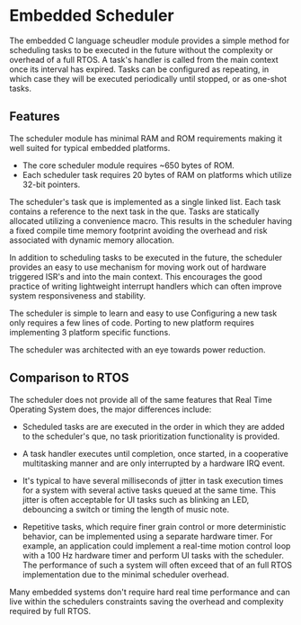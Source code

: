 # Embedded Scheduler

The embedded C language scheudler module provides a simple method for scheduling tasks to be executed in the future without the complexity or overhead of a full RTOS.  A task's handler is called from the main context once its interval has expired.  Tasks can be configured as repeating, in which case they will be executed periodically until stopped, or as one-shot tasks.  

## Features

The scheduler module has minimal RAM and ROM requirements making it well suited for typical embedded platforms.

* The core scheduler module requires ~650 bytes of ROM.
* Each scheduler task requires 20 bytes of RAM on platforms which utilize 32-bit pointers.

The scheduler's task que is implemented as a single linked list.  Each task contains a reference to the next task in the que.  Tasks are statically allocated utilizing a convenience macro.  This results in the scheduler having a fixed compile time memory footprint avoiding the overhead and risk associated with dynamic memory allocation.  

In addition to scheduling tasks to be executed in the future, the scheduler provides an easy to use mechanism for moving work out of hardware triggered ISR's and into the main context.  This encourages the good practice of writing lightweight interrupt handlers which can often improve system responsiveness and stability.

The scheduler is simple to learn and easy to use  Configuring a new task only requires a few lines of code.  Porting to new platform requires implementing 3 platform specific functions.

The scheduler was architected with an eye towards power reduction. 

## Comparison to RTOS
                                                            
The scheduler does not provide all of the same features that Real Time Operating System does, the major differences include:

* Scheduled tasks are are executed in the order in which they are added to the scheduler's que, no task prioritization functionality is provided.  

* A task handler executes until completion, once started, in a cooperative multitasking manner and are only interrupted by a hardware IRQ event.
                                                                            
* It's typical to have several milliseconds of jitter in task execution times for a system with several active tasks queued at the same time.  This jitter is often acceptable for UI tasks such as blinking an LED, debouncing a switch or timing the length of music note.  
    
* Repetitive tasks, which require finer grain control or more deterministic behavior, can be implemented using a separate hardware timer.  For example, an application could implement a real-time motion control loop with a 100 Hz hardware timer and perform UI tasks with the scheduler.  The performance of such a system will often exceed that of an full RTOS implementation due to the minimal scheduler overhead. 
                                                        
Many embedded systems don't require hard real time performance and can live within the schedulers constraints saving the overhead and complexity required by full RTOS.    

